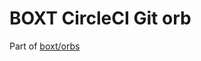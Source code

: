# BOXT CircleCI Git orb

<!-- VERSION_SNIPPET_START -->
<!-- VERSION_SNIPPET_END -->

Part of [boxt/orbs](https://github.com/boxt/orbs)
